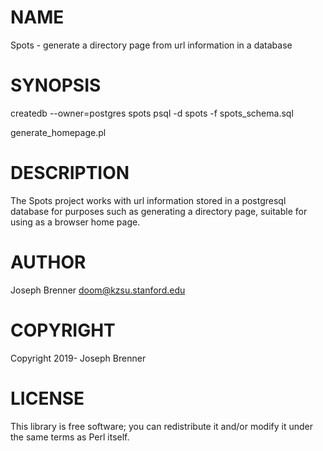 # NAME

Spots - generate a directory page from url information in a database

# SYNOPSIS

  createdb --owner=postgres spots
  psql -d spots -f spots_schema.sql

  generate_homepage.pl


# DESCRIPTION

The Spots project works with url information stored in a
postgresql database for purposes such as generating a directory
page, suitable for using as a browser home page.

# AUTHOR

Joseph Brenner <doom@kzsu.stanford.edu>

# COPYRIGHT

Copyright 2019- Joseph Brenner

# LICENSE

This library is free software; you can redistribute it and/or modify
it under the same terms as Perl itself.


